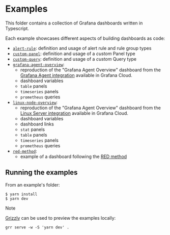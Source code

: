 # Examples

This folder contains a collection of Grafana dashboards written in Typescript.

Each example showcases different aspects of building dashboards as code:

* [`alert-rule`](./alert-rule): definition and usage of alert rule and rule group types
* [`custom-panel`](./custom-panel): definition and usage of a _custom_ Panel type
* [`custom-query`](./custom-query): definition and usage of a _custom_ Query type
* [`grafana-agent-overview`](./grafana-agent-overview):
    * reproduction of the "Grafana Agent Overview" dashboard from
      the [Grafana Agent integration](https://grafana.com/docs/grafana-cloud/monitor-infrastructure/integrations/integration-reference/integration-grafana-agent/)
      available in Grafana Cloud.
    * dashboard variables
    * `table` panels
    * `timeseries` panels
    * `prometheus` queries
* [`linux-node-overview`](./linux-node-overview):
    * reproduction of the "Grafana Agent Overview" dashboard from
      the [Linux Server integration](https://grafana.com/docs/grafana-cloud/monitor-infrastructure/integrations/integration-reference/integration-linux-node/#dashboards)
      available in Grafana Cloud.
    * dashboard variables
    * dashboard links
    * `stat` panels
    * `table` panels
    * `timeseries` panels
    * `prometheus` queries
* [`red-method`](./red-method):
    * example of a dashboard following
      the [RED method](https://grafana.com/blog/2018/08/02/the-red-method-how-to-instrument-your-services/#the-red-method)

## Running the examples

From an example's folder:

```console
$ yarn install
$ yarn dev
```

> [!NOTE]
> [Grizzly](https://github.com/grafana/grizzly/) can be used to preview the examples locally:
>
> `grr serve -w -S 'yarn dev' .`